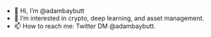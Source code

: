 - 👋 Hi, I’m @adambaybutt
- 👀 I’m interested in crypto, deep learning, and asset management.
- 📫 How to reach me: Twitter DM @adambaybutt.
